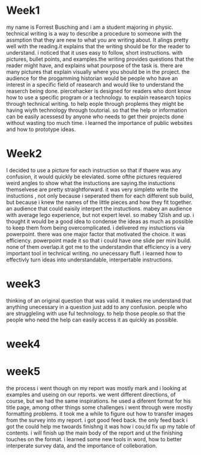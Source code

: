# Week1

my name is Forrest Busching and i am a student majoring in physic.
technical writing is a way to describe a procedure to someone with the assmption that they are new to what you are writing about.
It alings pretty well with the reading.it explains that the writing should be for the reader to understand.
i noticed that it uses easy to follow, short instructions. with pictures, bullet points, and examples.the writing provides questions that the reader might have, and explains what pourpose of the task is. there are many pictures that explain visually where you should be in the project.
the audience for the progamming historian would be people who have an interest in a specific field of reasearch and would like to understand the reaserch being done. piercehacker is designed for readers who dont know how to use a specific program or a technology. to explain reasearch topics through technical writing. to help eople through proplems they might be having wiyth technology through toutorial. so that the help or information can be easily acessesd by anyone who needs to get their projects done without wasting too much time.
i learned the importance of public websites and how to prototype ideas.


# Week2 

I decided to use a picture for each instruction so that if thaere was any confusion, it would quickly be eleviated. some ofthe pictures requiered weird angles to show what the instuctions are saying.the instuctions themselvese are pretty straightforward. it was very simpleto write the instuctions , not only because i seperated them for each different sub build, but because i knew the names of the little pieces and how they fit together.  
an audience that could eaisily interpert the instuctions. mabey an audience with average lego experience, but not expert level. so mabey 12ish and up. i thought it would be a good idea to condense the ideas as much as possible to keep them from being overcomplicated. 
i delivered my instuctions via powerpoint. there was one major factor that motivated the choice. it was efficiency. powerpoint made it so that i could have one slide per mini build. none of them overlap.it got me to the understandin that efficiency is  a very important tool in technical writing. no unecessary fluff.
i learned how to effectivly turn ideas into understandable, interpertable instructions.


# week3

thinking of an original question that was valid. it makes me understand that anything unecessary in a question just add to any confusion.
people who are struggleling with use ful technology. to help those people.so that the people who need the help can easily access it as quickly as possible.



# week4


# week5

the process i went though on my report was mostly mark and i looking at examples and useing on our reports. we went different directions, of course, but we had the same inspirations. he used a diferent format for his title page, among other things
some challenges i went through were mostly formatting problems. it took me a while to figure out how to transfer images from the survey into my report.
i got good feed back. the only feed back i got the could help me twoards finishng it was how i cou;ld fix up my table of contents.
i will finish up the main body of the report and ut the finishing touches on the format.
i learned some new tools in word, how to better interperate survey data, and the importance of colleboration.

